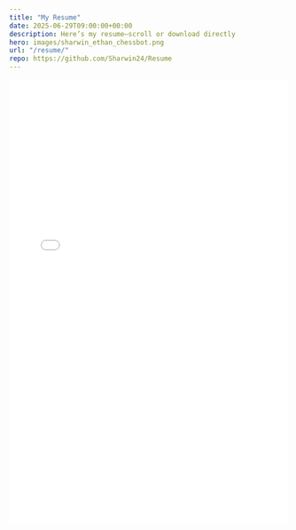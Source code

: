 ```yaml
---
title: "My Resume"
date: 2025-06-29T09:00:00+00:00
description: Here’s my resume—scroll or download directly
hero: images/sharwin_ethan_chessbot.png
url: "/resume/"
repo: https://github.com/Sharwin24/Resume
---
```




<iframe
  src="SharwinPatilResume.pdf"
  width="100%"
  height="800"
  style="border: none;"
  allowfullscreen
  loading="lazy"
  title="Sharwin Patil Resume"
></iframe>
